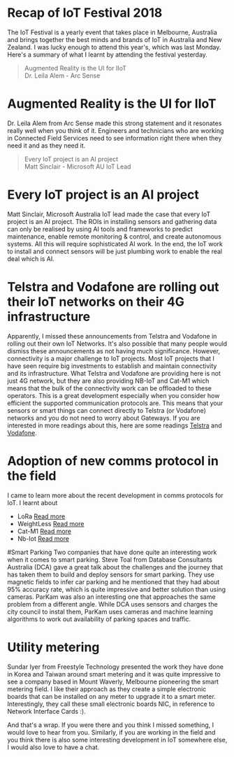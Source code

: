 # Recap of IoT Festival 2018

[Iot Festival Melbourne - 2018]: /wp-content/uploads/2018/06/iot-festival-melbourne.jpg "IoT Festival Melbourne - 2018"

The IoT Festival is a yearly event that takes place in Melbourne, Australia and brings together the best minds and brands of IoT in Australia and New Zealand. I was lucky enough to attend this year's, which was last Monday. Here's a summary of what I learnt by attending the festival yesterday. 

<blockquote><p>Augmented Reality is the UI for IIoT<br />Dr. Leila Alem - Arc Sense</p></blockquote>

# Augmented Reality is the UI for IIoT
Dr. Leila Alem from Arc Sense made this strong statement and it resonates really well when you think of it. Engineers and technicians who are working in Connected Field Services need to see information right there when they need it and as they need it. 


<blockquote><p>Every IoT project is an AI project<br />Matt Sinclair - Microsoft AU IoT Lead</p></blockquote>

# Every IoT project is an AI project
Matt Sinclair, Microsoft Australia IoT lead made the case that every IoT project is an AI project. The ROIs in installing sensors and gathering data can only be realised by using AI tools and frameworks to predict maintenance, enable remote monitoring & control, and create autonomous systems. All this will require sophisticated AI work. In the end, the IoT work to install and connect sensors will be just plumbing work to enable the real deal which is AI. 


# Telstra and Vodafone are rolling out their IoT networks on their 4G infrastructure</span>
Apparently, I missed these announcements from Telstra and Vodafone in rolling out their own IoT Networks. It's also possible that many people would dismiss these announcements as not having much significance. However, connectivity is a major challenge to IoT projects. Most IoT projects that I have seen require big investments to establish and maintain connectivity and its infrastructure. What Telstra and Vodafone are providing here is not just 4G network, but they are also providing NB-IoT and Cat-M1 which means that the bulk of the connectivity work can be offloaded to these operators. This is a great development especially when you consider how efficient the supported communication protocols are. This means that your sensors or smart things can connect directly to Telstra (or Vodafone) networks and you do not need to worry about Gateways. If you are interested in more readings about this, here are some readings [Telstra](http://www.telecomreviewasia.com/index.php/news/network-news/882-australia-gets-nb-iot-network-roll-out) and [Vodafone](https://www.itnews.com.au/news/vodafone-switches-on-nb-iot-network-475139). 


# Adoption of new comms protocol in the field
I came to learn more about the recent development in comms protocols for IoT. I learnt about
* <span>LoRa</span> [Read more](https://en.wikipedia.org/wiki/LoRa)
* <span>WeightLess</span> [Read more](http://www.weightless.org/)
* <span>Cat-M1</span> [Read more](https://www.iot-now.com/2016/06/21/48833-cat-m1-vs-nb-iot-examining-the-real-differences/)
* <span>Nb-Iot</span> [Read more](https://en.wikipedia.org/wiki/Narrowband_IoT)


#Smart Parking
Two companies that have done quite an interesting work when it comes to smart parking. Steve Toal from Database Consultants Australia (DCA) gave a great talk about the challenges and the journey that has taken them to build and deploy sensors for smart parking. They use magnetic fields to infer car parking and he mentioned that they had about 95% accuracy rate, which is quite impressive and better solution than using cameras. 
ParKam was also an interesting one that approaches the same problem from a different angle. While DCA uses sensors and charges the city council to instal them, ParKam uses cameras and machine learning algorithms to work out availability of parking spaces and traffic.  


# Utility metering
Sundar Iyer from Freestyle Technology presented the work they have done in Korea and Taiwan around smart metering and it was quite impressive to see a company based in Mount Waverly, Melbourne pioneering the smart metering field. I like their approach as they create a simple electronic boards that can be installed on any meter to upgrade it to a smart meter. Interestingly, they call these small electronic boards NIC, in reference to Network Interface Cards :). 

And that's a wrap. If you were there and you think I missed something, I would love to hear from you. Similarly, if you are working in the field and you think there is also some interesting development in IoT somewhere else, I would also love to have a chat. 